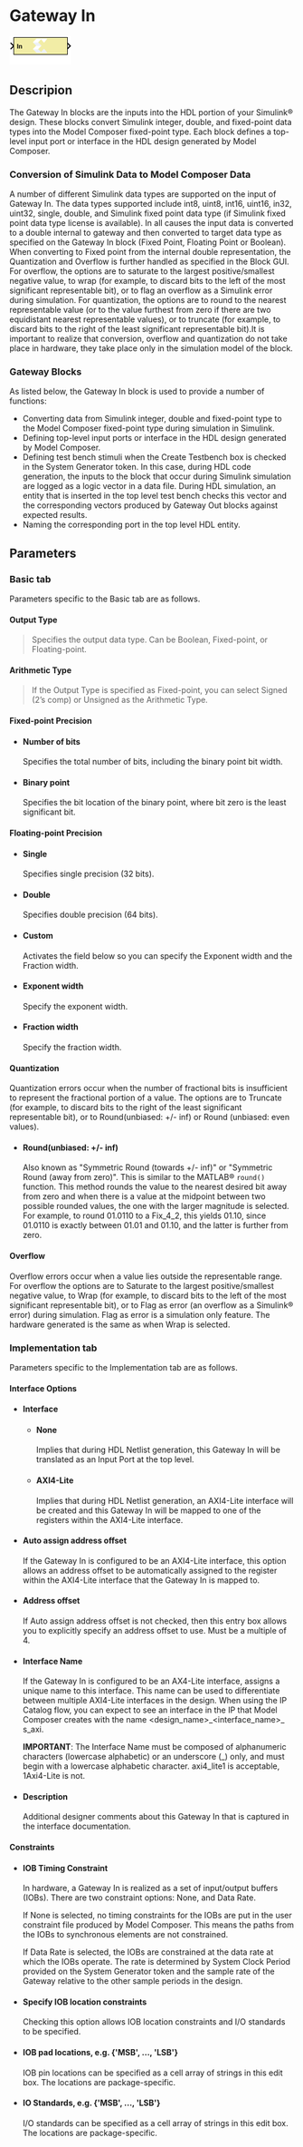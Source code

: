 # Gateway In

![](./Images/block.png)

## Descripion
The Gateway In blocks are the inputs into the HDL portion of your
Simulink® design. These blocks convert Simulink integer, double, and
fixed-point data types into the Model Composer fixed-point type. Each
block defines a top-level input port or interface in the HDL design
generated by Model Composer.

### Conversion of Simulink Data to Model Composer Data

A number of different Simulink data types are supported on the input of
Gateway In. The data types supported include int8, uint8, int16, uint16,
in32, uint32, single, double, and Simulink fixed point data type (if
Simulink fixed point data type license is available). In all causes the
input data is converted to a double internal to gateway and then
converted to target data type as specified on the Gateway In block
(Fixed Point, Floating Point or Boolean). When converting to Fixed point
from the internal double representation, the Quantization and Overflow
is further handled as specified in the Block GUI. For overflow, the
options are to saturate to the largest positive/smallest negative value,
to wrap (for example, to discard bits to the left of the most
significant representable bit), or to flag an overflow as a Simulink
error during simulation. For quantization, the options are to round to
the nearest representable value (or to the value furthest from zero if
there are two equidistant nearest representable values), or to truncate
(for example, to discard bits to the right of the least significant
representable bit).It is important to realize that conversion, overflow
and quantization do not take place in hardware, they take place only in
the simulation model of the block.

### Gateway Blocks

As listed below, the Gateway In block is used to provide a number
of functions:

- Converting data from Simulink integer, double and fixed-point type to
  the Model Composer fixed-point type during simulation in Simulink.
- Defining top-level input ports or interface in the HDL design
  generated by Model Composer.
- Defining test bench stimuli when the Create Testbench box is checked
  in the System Generator token. In this case, during HDL code
  generation, the inputs to the block that occur during Simulink
  simulation are logged as a logic vector in a data file. During HDL
  simulation, an entity that is inserted in the top level test bench
  checks this vector and the corresponding vectors produced by Gateway
  Out blocks against expected results.
- Naming the corresponding port in the top level HDL entity.

## Parameters

### Basic tab  
Parameters specific to the Basic tab are as follows.
#### Output Type  
> Specifies the output data type. Can be Boolean, Fixed-point, or
Floating-point.

#### Arithmetic Type  
> If the Output Type is specified as Fixed-point, you can select Signed
(2’s comp) or Unsigned as the Arithmetic Type.

#### Fixed-point Precision  
* #### Number of bits  
  Specifies the total number of bits, including the binary point bit
width.

* #### Binary point  
  Specifies the bit location of the binary point, where bit zero is the
least significant bit.

#### Floating-point Precision  
* #### Single  
  Specifies single precision (32 bits).

* #### Double  
  Specifies double precision (64 bits).

* #### Custom  
  Activates the field below so you can specify the Exponent width and the
Fraction width.

* #### Exponent width  
  Specify the exponent width.

* #### Fraction width  
  Specify the fraction width.

#### Quantization  
Quantization errors occur when the number of fractional bits is
insufficient to represent the fractional portion of a value. The options
are to Truncate (for example, to discard bits to the right of the least
significant representable bit), or to Round(unbiased: +/- inf) or Round
(unbiased: even values).

* #### Round(unbiased: +/- inf)  
  Also known as "Symmetric Round (towards +/- inf)" or "Symmetric Round
(away from zero)". This is similar to the MATLAB® `round()` function.
This method rounds the value to the nearest desired bit away from zero
and when there is a value at the midpoint between two possible rounded
values, the one with the larger magnitude is selected. For example, to
round 01.0110 to a Fix_4_2, this yields 01.10, since 01.0110 is exactly
between 01.01 and 01.10, and the latter is further from zero.

#### Overflow  
Overflow errors occur when a value lies outside the representable range.
For overflow the options are to Saturate to the largest
positive/smallest negative value, to Wrap (for example, to discard bits
to the left of the most significant representable bit), or to Flag as
error (an overflow as a Simulink® error) during simulation. Flag as
error is a simulation only feature. The hardware generated is the same
as when Wrap is selected.

### Implementation tab  
Parameters specific to the Implementation tab are as follows.
#### Interface Options  
* #### Interface  
  * #### None  
    Implies that during HDL Netlist generation, this Gateway In will be
translated as an Input Port at the top level.

  * #### AXI4-Lite  
    Implies that during HDL Netlist generation, an AXI4-Lite interface will
be created and this Gateway In will be mapped to one of the registers
within the AXI4-Lite interface.

* #### Auto assign address offset  
  If the Gateway In is configured to be an AXI4-Lite interface, this
option allows an address offset to be automatically assigned to the
register within the AXI4-Lite interface that the Gateway In is mapped
to.

* #### Address offset  
  If Auto assign address offset is not checked, then this entry box allows
you to explicitly specify an address offset to use. Must be a multiple
of 4.

* #### Interface Name  
  If the Gateway In is configured to be an AX4-Lite interface, assigns a
unique name to this interface. This name can be used to differentiate
between multiple AXI4-Lite interfaces in the design. When using the IP
Catalog flow, you can expect to see an interface in the IP that Model
Composer creates with the name \<design_name\>\_\<interface_name\>\_
s_axi.

  **IMPORTANT**: The Interface Name must be composed of alphanumeric
characters (lowercase alphabetic) or an underscore (\_) only, and must
begin with a lowercase alphabetic character. axi4_lite1 is acceptable,
1Axi4-Lite is not.

* #### Description  
  Additional designer comments about this Gateway In that is captured in
the interface documentation.

#### Constraints  
* #### IOB Timing Constraint  
  In hardware, a Gateway In is realized as a set of input/output buffers
(IOBs). There are two constraint options: None, and Data Rate.

  If None is selected, no timing constraints for the IOBs are put in the
user constraint file produced by Model Composer. This means the paths
from the IOBs to synchronous elements are not constrained.

  If Data Rate is selected, the IOBs are constrained at the data rate at
which the IOBs operate. The rate is determined by System Clock Period
provided on the System Generator token and the sample rate of the
Gateway relative to the other sample periods in the design.

* #### Specify IOB location constraints  
  Checking this option allows IOB location constraints and I/O standards
to be specified.

* #### IOB pad locations, e.g. {'MSB', ..., 'LSB'}  
  IOB pin locations can be specified as a cell array of strings in this
edit box. The locations are package-specific.

* #### IO Standards, e.g. {'MSB', ..., 'LSB'}  
  I/O standards can be specified as a cell array of strings in this edit
box. The locations are package-specific.
